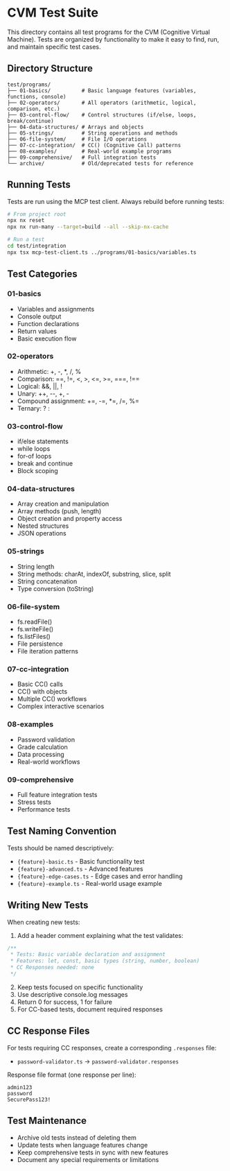 # CVM Test Suite

This directory contains all test programs for the CVM (Cognitive Virtual Machine). Tests are organized by functionality to make it easy to find, run, and maintain specific test cases.

## Directory Structure

```
test/programs/
├── 01-basics/          # Basic language features (variables, functions, console)
├── 02-operators/       # All operators (arithmetic, logical, comparison, etc.)
├── 03-control-flow/    # Control structures (if/else, loops, break/continue)
├── 04-data-structures/ # Arrays and objects
├── 05-strings/         # String operations and methods
├── 06-file-system/     # File I/O operations
├── 07-cc-integration/  # CC() (Cognitive Call) patterns
├── 08-examples/        # Real-world example programs
├── 09-comprehensive/   # Full integration tests
└── archive/            # Old/deprecated tests for reference
```

## Running Tests

Tests are run using the MCP test client. Always rebuild before running tests:

```bash
# From project root
npx nx reset
npx nx run-many --target=build --all --skip-nx-cache

# Run a test
cd test/integration
npx tsx mcp-test-client.ts ../programs/01-basics/variables.ts
```

## Test Categories

### 01-basics
- Variables and assignments
- Console output
- Function declarations
- Return values
- Basic execution flow

### 02-operators
- Arithmetic: +, -, *, /, %
- Comparison: ==, !=, <, >, <=, >=, ===, !==
- Logical: &&, ||, !
- Unary: ++, --, +, -
- Compound assignment: +=, -=, *=, /=, %=
- Ternary: ? :

### 03-control-flow
- if/else statements
- while loops
- for-of loops
- break and continue
- Block scoping

### 04-data-structures
- Array creation and manipulation
- Array methods (push, length)
- Object creation and property access
- Nested structures
- JSON operations

### 05-strings
- String length
- String methods: charAt, indexOf, substring, slice, split
- String concatenation
- Type conversion (toString)

### 06-file-system
- fs.readFile()
- fs.writeFile()
- fs.listFiles()
- File persistence
- File iteration patterns

### 07-cc-integration
- Basic CC() calls
- CC() with objects
- Multiple CC() workflows
- Complex interactive scenarios

### 08-examples
- Password validation
- Grade calculation
- Data processing
- Real-world workflows

### 09-comprehensive
- Full feature integration tests
- Stress tests
- Performance tests

## Test Naming Convention

Tests should be named descriptively:
- `{feature}-basic.ts` - Basic functionality test
- `{feature}-advanced.ts` - Advanced features
- `{feature}-edge-cases.ts` - Edge cases and error handling
- `{feature}-example.ts` - Real-world usage example

## Writing New Tests

When creating new tests:

1. Add a header comment explaining what the test validates:
```typescript
/**
 * Tests: Basic variable declaration and assignment
 * Features: let, const, basic types (string, number, boolean)
 * CC Responses needed: none
 */
```

2. Keep tests focused on specific functionality
3. Use descriptive console.log messages
4. Return 0 for success, 1 for failure
5. For CC-based tests, document required responses

## CC Response Files

For tests requiring CC responses, create a corresponding `.responses` file:
- `password-validator.ts` → `password-validator.responses`

Response file format (one response per line):
```
admin123
password
SecurePass123!
```

## Test Maintenance

- Archive old tests instead of deleting them
- Update tests when language features change
- Keep comprehensive tests in sync with new features
- Document any special requirements or limitations